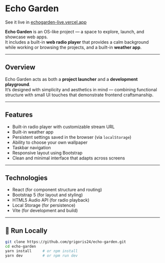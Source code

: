 # Echo Garden
See it live in [echogarden-live.vercel.app](https://echogarden-live.vercel.app)

**Echo Garden** is an OS-like project — a space to explore, launch, and showcase web apps.  
It includes a built-in **web radio player** that provides a calm background while working or browsing the projects, and a built-in **weather app**.

---

## Overview
Echo Garden acts as both a **project launcher** and a **development playground**.  
It’s designed with simplicity and aesthetics in mind — combining functional structure with small UI touches that demonstrate frontend craftsmanship.

---

## Features
- Built-in radio player with customizable stream URL  
- Built-in weather app
- Persistent settings saved in the browser (via `localStorage`)  
- Ability to choose your own wallpaper
- Taskbar navigation
- Responsive layout using Bootstrap  
- Clean and minimal interface that adapts across screens  

---

##  Technologies
- React (for component structure and routing)  
- Bootstrap 5 (for layout and styling)  
- HTML5 Audio API (for radio playback)  
- Local Storage (for persistence)  
- Vite (for development and build)  

---

## 🚀 Run Locally
```bash
git clone https://github.com/grigoris24/echo-garden.git
cd echo-garden
yarn install     # or npm install
yarn dev         # or npm run dev
